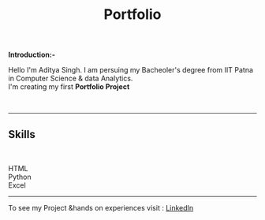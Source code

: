 <!DOCTYPE html>
<html lang="en">
<head>
    <meta charset="UTF-8">
    <meta name="viewport" content="width=device-width, initial-scale=1.0">
    <title>Document</title>
</head>
<body>
    <Header>
         <H1>
             Portfolio
            </H1>
    </Header>
    <b> Introduction:-</b><br> 
    <p>              Hello I'm Aditya Singh. I am persuing my Bacheoler's degree from IIT Patna in Computer Science & data Analytics. <br>
    I'm creating my first <b>Portfolio Project</b></p><br> <hr>
    <h2> Skills </h2> <br>
    <p> HTML <br>
    Python <br>
        Excel </p> <hr> 
    <p> To see my Project &hands on experiences visit : <a href="https://www.linkedin.com/in/aditya-singh-676884332/"> LinkedIn</a></p>
</body>
</html>

